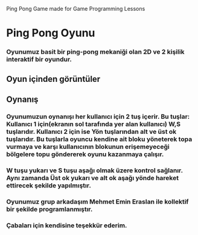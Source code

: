 Ping Pong Game made for Game Programming Lessons

# Ping Pong Oyunu
### Oyunumuz basit bir ping-pong mekaniği olan 2D ve 2 kişilik interaktif bir oyundur.

## Oyun içinden görüntüler


## Oynanış

### Oyunumuzun oynanışı her kullanıcı için 2 tuş içerir. Bu tuşlar: Kullanıcı 1 için(ekranın sol tarafında yer alan kullanıcı) W,S tuşlarıdır. Kullanıcı 2 için ise Yön tuşlarından alt ve üst ok tuşlarıdır. Bu tuşlarla oyuncu kendine ait bloku yöneterek topa vurmaya ve karşı kullanıcının blokunun erişemeyeceği bölgelere topu göndererek oyunu kazanmaya çalışır.

### W tuşu yukarı ve S tuşu aşağı olmak üzere kontrol sağlanır. Aynı zamanda Üst ok yukarı ve alt ok aşağı yönde hareket ettirecek şekilde yapılmıştır.

### Oyunumuz grup arkadaşım Mehmet Emin Eraslan ile kollektif bir şekilde programlanmıştır.
### Çabaları için kendisine teşekkür ederim.
